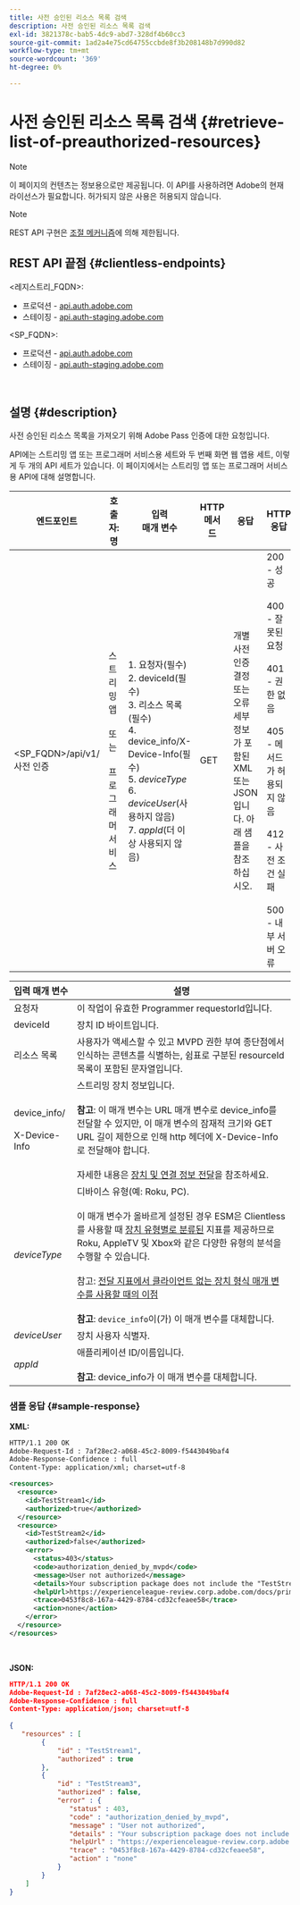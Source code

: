 ```yaml
---
title: 사전 승인된 리소스 목록 검색
description: 사전 승인된 리소스 목록 검색
exl-id: 3821378c-bab5-4dc9-abd7-328df4b60cc3
source-git-commit: 1ad2a4e75cd64755ccbde8f3b208148b7d990d82
workflow-type: tm+mt
source-wordcount: '369'
ht-degree: 0%

---
```


# 사전 승인된 리소스 목록 검색 {#retrieve-list-of-preauthorized-resources}

>[!NOTE]
>
>이 페이지의 컨텐츠는 정보용으로만 제공됩니다. 이 API를 사용하려면 Adobe의 현재 라이선스가 필요합니다. 허가되지 않은 사용은 허용되지 않습니다.

>[!NOTE]
>
> REST API 구현은 [조절 메커니즘](/help/authentication/throttling-mechanism.md)에 의해 제한됩니다.

## REST API 끝점 {#clientless-endpoints}

&lt;레지스트리_FQDN>:

* 프로덕션 - [api.auth.adobe.com](http://api.auth.adobe.com/)
* 스테이징 - [api.auth-staging.adobe.com](http://api.auth-staging.adobe.com/)

&lt;SP_FQDN>:

* 프로덕션 - [api.auth.adobe.com](http://api.auth.adobe.com/)
* 스테이징 - [api.auth-staging.adobe.com](http://api.auth-staging.adobe.com/)

</br>

## 설명 {#description}

사전 승인된 리소스 목록을 가져오기 위해 Adobe Pass 인증에 대한 요청입니다.

API에는 스트리밍 앱 또는 프로그래머 서비스용 세트와 두 번째 화면 웹 앱용 세트, 이렇게 두 개의 API 세트가 있습니다. 이 페이지에서는 스트리밍 앱 또는 프로그래머 서비스용 API에 대해 설명합니다.


| 엔드포인트 | 호출자: </br>명 | 입력   </br>매개 변수 | HTTP </br>메서드 | 응답 | HTTP </br>응답 |
| --- | --- | --- | --- | --- | --- |
| &lt;SP_FQDN>/api/v1/사전 인증 | 스트리밍 앱</br></br>또는</br></br>프로그래머 서비스 | 1. 요청자(필수)</br>2.  deviceId(필수)</br>3.  리소스 목록(필수)</br>4.  device_info/X-Device-Info(필수)</br>5.  _deviceType_</br> 6.  _deviceUser_(사용하지 않음)</br>7.  _appId_(더 이상 사용되지 않음) | GET | 개별 사전 인증 결정 또는 오류 세부 정보가 포함된 XML 또는 JSON입니다. 아래 샘플을 참조하십시오. | 200 - 성공</br></br>400 - 잘못된 요청</br></br>401 - 권한 없음</br></br>405 - 메서드가 허용되지 않음 </br></br>412 - 사전 조건 실패</br></br>500 - 내부 서버 오류 |


| 입력 매개 변수 | 설명 |
| --- | --- |
| 요청자 | 이 작업이 유효한 Programmer requestorId입니다. |
| deviceId | 장치 ID 바이트입니다. |
| 리소스 목록 | 사용자가 액세스할 수 있고 MVPD 권한 부여 종단점에서 인식하는 콘텐츠를 식별하는, 쉼표로 구분된 resourceId 목록이 포함된 문자열입니다. |
| device_info/</br></br>X-Device-Info | 스트리밍 장치 정보입니다.</br></br>**참고**: 이 매개 변수는 URL 매개 변수로 device_info를 전달할 수 있지만, 이 매개 변수의 잠재적 크기와 GET URL 길이 제한으로 인해 http 헤더에 X-Device-Info로 전달해야 합니다. </br></br>자세한 내용은 [장치 및 연결 정보 전달](/help/authentication/passing-client-information-device-connection-and-application.md)을 참조하세요. |
| _deviceType_ | 디바이스 유형(예: Roku, PC).</br></br>이 매개 변수가 올바르게 설정된 경우 ESM은 Clientless를 사용할 때 [장치 유형별로 분류된](/help/authentication/entitlement-service-monitoring-overview.md#clientless_device_type) 지표를 제공하므로 Roku, AppleTV 및 Xbox와 같은 다양한 유형의 분석을 수행할 수 있습니다.</br></br>참고: [전달 지표에서 클라이언트 없는 장치 형식 매개 변수를 사용할 때의 이점&#x200B;](/help/authentication/benefits-of-using-the-clientless-devicetype-parameter-in-pass-metrics.md)</br></br>**참고**: `device_info`이(가) 이 매개 변수를 대체합니다. |
| _deviceUser_ | 장치 사용자 식별자. |
| _appId_ | 애플리케이션 ID/이름입니다. </br></br>**참고**: device_info가 이 매개 변수를 대체합니다. |



### 샘플 응답 {#sample-response}



**XML:**

```XML
HTTP/1.1 200 OK
Adobe-Request-Id : 7af28ec2-a068-45c2-8009-f5443049baf4
Adobe-Response-Confidence : full
Content-Type: application/xml; charset=utf-8

<resources>
  <resource>
    <id>TestStream1</id>
    <authorized>true</authorized>
  </resource>
  <resource>
    <id>TestStream2</id>
    <authorized>false</authorized>
    <error>
      <status>403</status>
      <code>authorization_denied_by_mvpd</code>
      <message>User not authorized</message>
      <details>Your subscription package does not include the "TestStream3" channel.</details>
      <helpUrl>https://experienceleague-review.corp.adobe.com/docs/primetime/authentication/auth-features/error-reportn/enhanced-error-codes.html#error-codes</helpUrl>
      <trace>0453f8c8-167a-4429-8784-cd32cfeaee58</trace>
      <action>none</action>
    </error>
  </resource>
</resources>
```

</br>

**JSON:**

```JSON
HTTP/1.1 200 OK
Adobe-Request-Id : 7af28ec2-a068-45c2-8009-f5443049baf4
Adobe-Response-Confidence : full
Content-Type: application/json; charset=utf-8
 
{
   "resources" : [
        {
            "id" : "TestStream1",
            "authorized" : true
        },
        {
            "id" : "TestStream3",
            "authorized" : false,
            "error" : {
               "status" : 403,
               "code" : "authorization_denied_by_mvpd",
               "message" : "User not authorized",
               "details" : "Your subscription package does not include the "TestStream3" channel.",
               "helpUrl" : "https://experienceleague-review.corp.adobe.com/docs/primetime/authentication/auth-features/error-reportn/enhanced-error-codes.html#error-codes",
               "trace" : "0453f8c8-167a-4429-8784-cd32cfeaee58",
               "action" : "none"
            }
        } 
    ]
}
```
